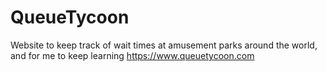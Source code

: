 # QueueTycoon
Website to keep track of wait times at amusement parks around the world, and for me to keep learning
https://www.queuetycoon.com